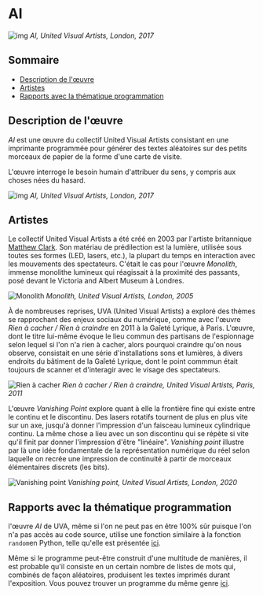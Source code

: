 # AI

![img](media/ai.jpg)
*AI, United Visual Artists, London, 2017*

## Sommaire

- [Description de l'œuvre](#description-de-loeuvre)
- [Artistes](#artistes)
- [Rapports avec la thématique programmation](#rapports-avec-la-thematique-programmation)

## Description de l'œuvre 

*AI* est une œuvre du collectif United Visual Artists consistant en une imprimante programmée pour générer des textes aléatoires sur des petits morceaux de papier de la forme d'une carte de visite. 

L'œuvre interroge le besoin humain d'attribuer du sens, y compris aux choses nées du hasard.

![img](media/ai_2.jpg)
*AI, United Visual Artists, London, 2017*

## Artistes

Le collectif United Visual Artists a été créé en 2003 par l'artiste britannique [Matthew Clark](https://www.instagram.com/matt_clark_uva/?hl=en). Son matériau de prédilection est la lumière, utilisée sous toutes ses formes (LED, lasers, etc.), la plupart du temps en interaction avec les mouvements des spectateurs. C'était le cas pour l'œuvre *Monolith*, immense monolithe lumineux qui réagissait à la proximité des passants, posé devant le Victoria and Albert Museum à Londres. 

![Monolith](media/monolith01.jpg)
*Monolith, United Visual Artists, London, 2005*

À de nombreuses reprises, UVA (United Visual Artists) a exploré des thèmes se rapprochant des enjeux sociaux du numérique, comme avec l'œuvre *Rien à cacher / Rien à craindre* en 2011 à la Gaîeté Lyrique, à Paris. L'œuvre, dont le titre lui-même évoque le lieu commun des partisans de l'espionnage selon lequel si l'on n'a rien à cacher, alors pourquoi craindre qu'on nous observe, consistait en une série d'installations sons et lumières, à divers endroits du bâtiment de la Gaîeté Lyrique, dont le point commmun était toujours de scanner et d'interagir avec le visage des spectateurs. 

![Rien à cacher](media/rienacacher.jpg)
*Rien à cacher / Rien à craindre, United Visual Artists, Paris, 2011*

L'œuvre *Vanishing Point* explore quant à elle la frontière fine qui existe entre le continu et le discontinu. Des lasers rotatifs tournent de plus en plus vite sur un axe, jusqu'à donner l'impression d'un faisceau lumineux cylindrique continu. La même chose a lieu avec un son discontinu qui se répète si vite qu'il finit par donner l'impression d'être "linéaire". *Vanishing point* illustre par là une idée fondamentale de la représentation numérique du réel selon laquelle on recrée une impression de continuité à partir de morceaux élémentaires discrets (les bits). 

![Vanishing point](media/vanishingpoint.png)
*Vanishing point, United Visual Artists, London, 2020*

## Rapports avec la thématique programmation

l'œuvre *AI* de UVA, même si l'on ne peut pas en être 100% sûr puisque l'on n'a pas accès au code source, utilise une fonction similaire à la fonction `random`en Python, telle qu'elle est présentée [ici](https://dev-apprendre.modulo-info.ch/prog1/randomiser.html).

Même si le programme peut-être construit d'une multitude de manières, il est probable qu'il consiste en un certain nombre de listes de mots qui, combinés de façon aléatoires, produisent les textes imprimés durant l'exposition. Vous pouvez trouver un programme du même genre [ici](https://dev-apprendre.modulo-info.ch/projets/art_absurde.html).





